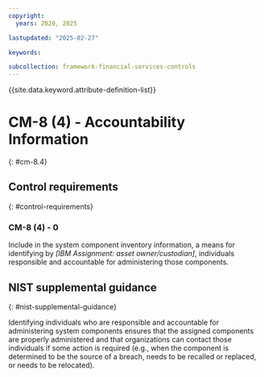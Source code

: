 ```yaml
---
copyright:
  years: 2020, 2025

lastupdated: "2025-02-27"

keywords:

subcollection: framework-financial-services-controls
---
```


{{site.data.keyword.attribute-definition-list}}

# CM-8 (4) -  Accountability Information
{: #cm-8.4}

## Control requirements
{: #control-requirements}



### CM-8 (4) - 0


Include in the system component inventory information, a means for identifying by _[IBM Assignment: asset owner/custodian]_, individuals responsible and accountable for administering those components.












## NIST supplemental guidance
{: #nist-supplemental-guidance}

Identifying individuals who are responsible and accountable for administering system components ensures that the assigned components are properly administered and that organizations can contact those individuals if some action is required (e.g., when the component is determined to be the source of a breach, needs to be recalled or replaced, or needs to be relocated).
